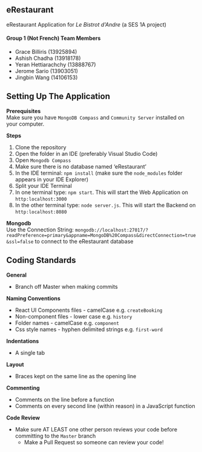 ## eRestaurant
eRestaurant Application for _Le Bistrot d'Andre_ (a SES 1A project)

#### Group 1 (Not French) Team Members
* Grace Billiris (13925894)
* Ashish Chadha (13918178)
* Yeran Hettiarachchy (13888767)	
* Jerome Sario (13903051)
* Jingbin Wang (14106153)

## Setting Up The Application
**Prerequisites**
<br/>
Make sure you have `MongoDB Compass` and `Community Server` installed on your computer.

**Steps**
<br/>
1. Clone the repository
2. Open the folder in an IDE (preferably Visual Studio Code)
3. Open `Mongodb Compass`
4. Make sure there is no database named ‘eRestaurant’
5. In the IDE terminal: `npm install` (make sure the `node_modules` folder appears in your IDE Explorer)
6. Split your IDE Terminal
7. In one terminal type: `npm start`. This will start the Web Application on `http:localhost:3000`
8. In the other terminal type: `node server.js`. This will start the Backend on `http:localhost:8080`

**Mongodb**
<br/>
Use the Connection String: `mongodb://localhost:27017/?readPreference=primary&appname=MongoDB%20Compass&directConnection=true&ssl=false` to connect to the eRestaurant database

## Coding Standards
**General**
* Branch off Master when making commits

**Naming Conventions**
* React UI Components files - camelCase e.g. `createBooking`
* Non-component files - lower case e.g. `history`
* Folder names - camelCase e.g. `component`
* Css style names - hyphen delimited strings e.g. `first-word`

**Indentations**
* A single tab

**Layout**
* Braces kept on the same line as the opening line

**Commenting**
* Comments on the line before a function
* Comments on every second line (within reason) in a JavaScript function

**Code Review**
* Make sure AT LEAST one other person reviews your code before committing to the `Master` branch
    * Make a Pull Request so someone can review your code!
